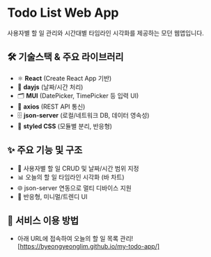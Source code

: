# Todo List Web App

사용자별 할 일 관리와 시간대별 타임라인 시각화를 제공하는 모던 웹앱입니다.

## 🛠️ 기술스택 & 주요 라이브러리

- ⚛️ **React** (Create React App 기반)
- 📅 **dayjs** (날짜/시간 처리)
- 🗂️ **MUI** (DatePicker, TimePicker 등 입력 UI)
- 🔗 **axios** (REST API 통신)
- 🗄️ **json-server** (로컬/네트워크 DB, 데이터 영속성)
- 🎨 **styled CSS** (모듈별 분리, 반응형)


## ✨ 주요 기능 및 구조
- 👤 사용자별 할 일 CRUD 및 날짜/시간 범위 지정
- 📊 오늘의 할 일 타임라인 시각화 (바 차트)
- 🌐 json-server 연동으로 멀티 디바이스 지원
- 📱 반응형, 미니멀/트렌디 UI


## 🚀 서비스 이용 방법
 - 아래 URL에 접속하여 오늘의 할 일 목록 관리!
[https://byeongyeonglim.github.io/my-todo-app/]